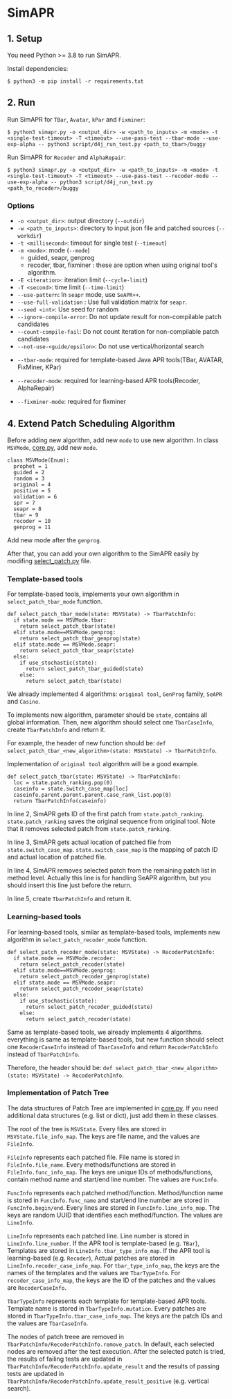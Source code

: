 # SimAPR

## 1. Setup
You need Python >= 3.8 to run SimAPR.

Install dependencies:
```
$ python3 -m pip install -r requirements.txt
```

## 2. Run

Run SimAPR for `TBar`, `Avatar`, `kPar` and `Fixminer`:

```
$ python3 simapr.py -o <output_dir> -w <path_to_inputs> -m <mode> -t <single-test-timeout> -T <timeout> --use-pass-test --tbar-mode --use-exp-alpha -- python3 script/d4j_run_test.py <path_to_tbar>/buggy
```

Run SimAPR for `Recoder` and `AlphaRepair`:

```
$ python3 simapr.py -o <output_dir> -w <path_to_inputs> -m <mode> -t <single-test-timeout> -T <timeout> --use-pass-test --recoder-mode --use-exp-alpha -- python3 script/d4j_run_test.py <path_to_recoder>/buggy
```
### Options
* `-o <output_dir>`: output directory (`--outdir`)
* `-w <path_to_inputs>`: directory to input json file and patched sources (`--workdir`)
* `-t <millisecond>`: timeout for single test (`--timeout`)
* `-m <mode>`: mode (`--mode`)
  * guided, seapr, genprog
  * recoder, tbar, fixminer : these are option when using original tool's algorithm.
* `-E <iteration>`: iteration limit (`--cycle-limit`)
* `-T <second>`: time limit (`--time-limit`)
* `--use-pattern`: In `seapr` mode, use `SeAPR++`.
* `--use-full-validation` : Use full validation matrix for `seapr`.
* `--seed <int>`: Use seed for random
* `--ignore-compile-error`: Do not update result for non-compilable patch candidates
* `--count-compile-fail`: Do not count iteration for non-compilable patch candidates
* `--not-use-<guide/epsilon>`: Do not use vertical/horizontal search

- `--tbar-mode`: required for template-based Java APR tools(TBar, AVATAR, FixMiner, KPar)
* `--recoder-mode`: required for learning-based APR tools(Recoder, AlphaRepair)

* `--fixminer-mode`: required for fixminer

## 4. Extend Patch Scheduling Algorithm
Before adding new algorithm, add new `mode` to use new algorithm.
In class `MSVMode`, [core.py](./core.py), add new `mode`.
```
class MSVMode(Enum):
  prophet = 1
  guided = 2
  random = 3
  original = 4
  positive = 5
  validation = 6
  spr = 7
  seapr = 8
  tbar = 9
  recoder = 10
  genprog = 11
```
Add new mode after the `genprog`.

After that, you can add your own algorithm to the SimAPR easily by modifing [select_patch.py](./select_patch.py) file.

### Template-based tools
For template-based tools, implements your own algorithm in `select_patch_tbar_mode` function.
```
def select_patch_tbar_mode(state: MSVState) -> TbarPatchInfo:
  if state.mode == MSVMode.tbar:
    return select_patch_tbar(state)
  elif state.mode==MSVMode.genprog:
    return select_patch_tbar_genprog(state)
  elif state.mode == MSVMode.seapr:
    return select_patch_tbar_seapr(state)
  else:
    if use_stochastic(state): 
      return select_patch_tbar_guided(state)
    else:
      return select_patch_tbar(state)
```
We already implemented 4 algorithms: `original tool`, `GenProg` family, `SeAPR` and `Casino`.

To implements new algorithm, parameter should be `state`, contains all global information.
Then, new algorithm should select one `TbarCaseInfo`, create `TbarPatchInfo` and return it.

For example, the header of new function should be: `def select_patch_tbar_<new_algorithm>(state: MSVState) -> TbarPatchInfo`.

Implementation of `original tool` algorithm will be a good example.
```
def select_patch_tbar(state: MSVState) -> TbarPatchInfo:
  loc = state.patch_ranking.pop(0)
  caseinfo = state.switch_case_map[loc]
  caseinfo.parent.parent.parent.case_rank_list.pop(0)
  return TbarPatchInfo(caseinfo)
```
In line 2, SimAPR gets ID of the first patch from `state.patch_ranking`. `state.patch_ranking` saves the original sequence from original tool. Note that it removes selected patch from `state.patch_ranking`.

In line 3, SimAPR gets actual location of patched file from `state.switch_case_map`. `state.switch_case_map` is the mapping of patch ID and actual location of patched file.

In line 4, SimAPR removes selected patch from the remaining patch list in method level. Actually this line is for handling SeAPR algorithm, but you should insert this line just before the return.

In line 5, create `TbarPatchInfo` and return it.

### Learning-based tools
For learning-based tools, similar as template-based tools, implements new algorithm in `select_patch_recoder_mode` function.
```
def select_patch_recoder_mode(state: MSVState) -> RecoderPatchInfo:
  if state.mode == MSVMode.recoder:
    return select_patch_recoder(state)
  elif state.mode==MSVMode.genprog:
    return select_patch_recoder_genprog(state)
  elif state.mode == MSVMode.seapr:
    return select_patch_recoder_seapr(state)
  else:
    if use_stochastic(state):
      return select_patch_recoder_guided(state)
    else:
      return select_patch_recoder(state)
```
Same as template-based tools, we already implements 4 algorithms.
everything is same as template-based tools, but new function should select one `RecoderCaseInfo` instead of `TbarCaseInfo` and return `RecoderPatchInfo` instead of `TbarPatchInfo`.

Therefore, the header should be: `def select_patch_tbar_<new_algorithm>(state: MSVState) -> RecoderPatchInfo`.

### Implementation of Patch Tree
The data structures of Patch Tree are implemented in [core.py](./core.py). If you need additional data structures (e.g. list or dict), just add them in these classes.

The root of the tree is `MSVState`. Every files are stored in `MSVState.file_info_map`. The keys are file name, and the values are `FileInfo`.

`FileInfo` represents each patched file. File name is stored in `FileInfo.file_name`. Every methods/functions are stored in `FileInfo.func_info_map`. The keys are unique IDs of methods/functions, contain method name and start/end line number. The values are `FuncInfo`.

`FuncInfo` represents each patched method/function. Method/function name is stored in `FuncInfo.func_name` and start/end line number are stored in `FuncInfo.begin/end`. Every lines are stored in `FuncInfo.line_info_map`. The keys are random UUID that identifies each method/function. The values are `LineInfo`.

`LineInfo` represents each patched line. Line number is stored in `LineInfo.line_number`. If the APR tool is template-based (e.g. `TBar`), Templates are stored in `LineInfo.tbar_type_info_map`. If the APR tool is learning-based (e.g. `Recoder`), Actual patches are stored in `LineInfo.recoder_case_info_map`. For `tbar_type_info_map`, the keys are the names of the templates and the values are `TbarTypeInfo`. For `recoder_case_info_map`, the keys are the ID of the patches and the values are `RecoderCaseInfo`.

`TbarTypeInfo` represents each template for template-based APR tools. Template name is stored in `TbarTypeInfo.mutation`. Every patches are stored in `TbarTypeInfo.tbar_case_info_map`. The keys are the patch IDs and the values are `TbarCaseInfo`.

The nodes of patch treee are removed in `TbarPatchInfo/RecoderPatchInfo.remove_patch`. In default, each selected nodes are removed after the test execution. After the selected patch is tried, the results of failing tests are updated in `TbarPatchInfo/RecoderPatchInfo.update_result` and the results of passing tests are updated in `TbarPatchInfo/RecoderPatchInfo.update_result_positive` (e.g. vertical search).